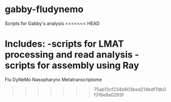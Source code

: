 # gabby-fludynemo
Scripts for Gabby's analysis
<<<<<<< HEAD

Includes:
-scripts for LMAT processing and read analysis
-scripts for assembly using Ray
=======
Flu DyNeMo Nasopharynx Metatranscriptome
>>>>>>> 75ab13cf234b603bed214bdf7db0f316e8a0293f
